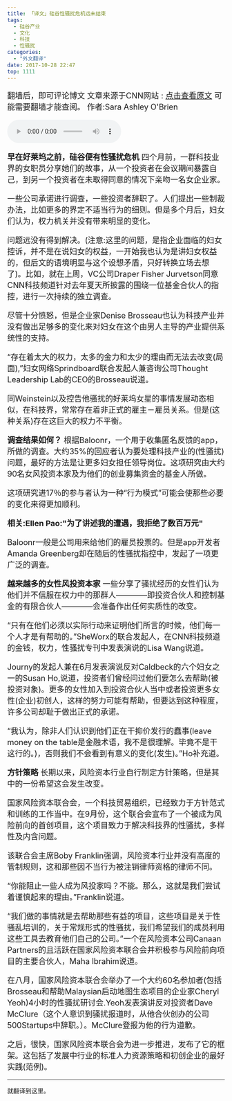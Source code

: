 ```yaml
---
title: 「译文」硅谷性骚扰危机远未结束
tags:
  - 硅谷产业　
  - 文化　
  - 科技　
  - 性骚扰　
categories:
  - "外文翻译"
date: 2017-10-28 22:47
top: 1111
---
```


<font size=4>

翻墙后，即可评论博文
文章来源于CNN网站 : [点击查看原文](http://money.cnn.com/2017/10/27/technology/culture/sexual-harassment-tech-industry/index.html) 可能需要翻墙才能查阅。
作者:Sara Ashley O'Brien

</font>
<!--more-->
<audio controls="controls" name="media" style="width:264px"  autoplay loop=true> <source src="/musics/wish.mp3"></audio>

<font size=4>

<b>早在好莱坞之前，硅谷便有性骚扰危机</b>
四个月前，一群科技业界的女职员分享她们的故事，从一个投资者在会议期间暴露自己，到另一个投资者在未取得同意的情况下亲吻一名女企业家。

一些公司承诺进行调查，一些投资者辞职了。人们提出一些制裁办法，比如更多的界定不适当行为的细则。但是多个月后，妇女们认为，权力机关并没有带来明显的变化。

问题远没有得到解决。(注意:这里的问题，是指企业面临的妇女控诉，并不是在说妇女的权益，一开始我也认为是讲妇女权益的，但后文的语境明显与这个设想矛盾，只好转换立场去想了)。比如，就在上周，VC公司Draper Fisher Jurvetson同意CNN科技频道针对去年夏天所披露的围绕一位基金合伙人的指控，进行一次持续的独立调查。

尽管十分愤怒，但是企业家Denise Brosseau也认为科技产业并没有做出足够多的变化来对妇女在这个由男人主导的产业提供系统性的支持。

“存在着太大的权力，太多的金力和太少的理由而无法去改变(局面),”妇女网络Sprindboard联合发起人兼咨询公司Thought Leadership Lab的CEO的Brosseau说道。

同Weinstein以及控告他骚扰的好莱坞女星的事情发展动态相似，在科技界，常常存在着非正式的雇主－雇员关系。但是(这种关系)存在这巨大的权力不平衡。

<b>调查结果如何？</b>
根据Baloonr，一个用于收集匿名反馈的app，所做的调查。大约35%的回应者认为要处理科技产业的(性骚扰)问题，最好的方法是让更多妇女担任领导岗位。这项研究由大约90名女风投资本家及为他们的创业募集资金的基金人所做。

这项研究进17％的参与者认为一种“行为模式”可能会使那些必要的变化来得更加顺利。

<b>相关:Ellen Pao:"为了讲述我的遭遇，我拒绝了数百万元" </b>

Baloonr一般是公司用来给他们的雇员投票的。但是app开发者Amanda Greenberg却在随后的性骚扰指控中，发起了一项更广泛的调查。

<b>越来越多的女性风投资本家</b>
一些分享了骚扰经历的女性们认为他们并不信服在权力中的那群人————即投资合伙人和控制基金的有限合伙人————会准备作出任何实质性的改变。

“只有在他们必须以实际行动来证明他们所言的时候，他们每一个人才是有帮助的。”SheWorx的联合发起人，在CNN科技频道的金钱，权力，性骚扰专刊中发表演说的Lisa Wang说道。

Journy的发起人兼在6月发表演说反对Caldbeck的六个妇女之一的Susan Ho,说道，投资者们曾经问过他们要怎么去帮助(被投资对象)。更多的女性加入到投资合伙人当中或者投资更多女性(企业)初创人，这样的努力可能有帮助，但要达到这种程度，许多公司却耻于做出正式的承诺。

“我认为，除非人们认识到他们正在干抑价发行的蠢事(leave money on the table是金融术语，我不是很理解。毕竟不是干这行的。)，否则我们不会看到有意义的变化(发生)。”Ho补充道。

<b>方针策略</b>
长期以来，风险资本行业自行制定方针策略，但是其中的一份希望这会发生改变。

国家风险资本联合会，一个科技贸易组织，已经致力于方针范式和训练的工作当中。在9月份，这个联合会宣布了一个被成为风险前向的首创项目，这个项目致力于解决科技界的性骚扰，多样性及内含问题。

该联合会主席Boby Franklin强调，风险资本行业并没有高度的管制规则，这和那些因不当行为被注销律师资格的律师不同。

“你能阻止一些人成为风投家吗？不能。那么，这就是我们尝试着谨慎起来的理由。”Franklin说道。

“我们做的事情就是去帮助那些有益的项目，这些项目是关于性骚乱培训的，关于常规形式的性骚扰，我们希望我们的成员利用这些工具去教育他们自己的公司。”一个在风险资本公司Canaan Partners的且活跃在国家风险资本联合会并积极参与风险前向项目的主要合伙人，Maha lbrahim说道。

在八月，国家风险资本联合会举办了一个大约60名参加者(包括Brosseau和帮助Malaysian启动地图生态项目的企业家Cheryl Yeoh)4小时的性骚扰研讨会.Yeoh发表演讲反对投资者Dave McClure（这个人意识到骚扰报道时，从他合伙创办的公司500Startups中辞职。）。McClure登报为他的行为道歉。

之后，很快，国家风险资本联合会为进一步推进，发布了它的框架。这包括了发展中行业的标准人力资源策略和初创企业的最好实践(范例)。

</font>

***

就翻译到这里。
